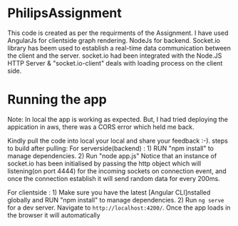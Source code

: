 # PhilipsAssignment
This code is created as per the requirments of the Assignment. 
I have used AngularJs for clientside graph rendering. NodeJs for backend.
Socket.io library has beem used to establish a real-time data communication between the client and the server.
socket.io had been integrated with the Node.JS HTTP Server & "socket.io-client" deals with loading process on the client side.


# Running the app
Note: In local the app is working as expected. But, I had tried deploying the appication in aws, there was a CORS error which held me back.

Kindly pull the code into local your local and share your feedback :-). 
steps to build after pulling: 
For serverside(backend) :  1) RUN "npm install" to manage dependencies.
                            2) Run "node app.js" 
                        Notice that an instance of socket.io has been initialised by passing the http object which will
                         listening(on port 4444) for the  incoming sockets on connection event, and once the connection establish it will
                         send random data for every 200ms.
                            
For clientside : 1)  Make sure you have the latest [Angular CLI]nstalled globally and RUN "npm install" to manage dependencies.
                 2)  Run `ng serve` for a dev server. Navigate to `http://localhost:4200/`. 
                 Once the app loads in the browser it will automatically 
